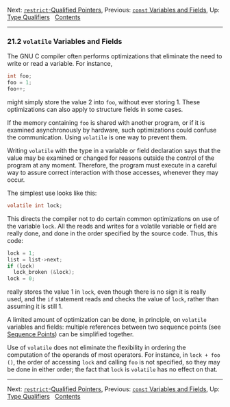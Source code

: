 Next: [`restrict`-Qualified Pointers](restrict-Pointers.md), Previous:
[`const` Variables and Fields](const.md), Up: [Type
Qualifiers](Type-Qualifiers.md)  
[Contents](index.md#SEC_Contents "Table of contents")  

------------------------------------------------------------------------


### 21.2 `volatile` Variables and Fields 


The GNU C compiler often performs optimizations that eliminate the need
to write or read a variable. For instance,

``` C
int foo;
foo = 1;
foo++;
```

might simply store the value 2 into `foo`, without ever storing 1. These
optimizations can also apply to structure fields in some cases.

If the memory containing `foo` is shared with another program, or if it
is examined asynchronously by hardware, such optimizations could confuse
the communication. Using `volatile` is one way to prevent them.

Writing `volatile` with the type in a variable or field declaration says
that the value may be examined or changed for reasons outside the
control of the program at any moment. Therefore, the program must
execute in a careful way to assure correct interaction with those
accesses, whenever they may occur.

The simplest use looks like this:

``` C
volatile int lock;
```

This directs the compiler not to do certain common optimizations on use
of the variable `lock`. All the reads and writes for a volatile variable
or field are really done, and done in the order specified by the source
code. Thus, this code:

``` C
lock = 1;
list = list->next;
if (lock)
  lock_broken (&lock);
lock = 0;
```

really stores the value 1 in `lock`, even though there is no sign it is
really used, and the `if` statement reads and checks the value of
`lock`, rather than assuming it is still 1.

A limited amount of optimization can be done, in principle, on
`volatile` variables and fields: multiple references between two
sequence points (see [Sequence Points](Sequence-Points.md)) can be
simplified together.

Use of `volatile` does not eliminate the flexibility in ordering the
computation of the operands of most operators. For instance, in
`lock + foo ()`, the order of accessing `lock` and calling `foo` is not
specified, so they may be done in either order; the fact that `lock` is
`volatile` has no effect on that.

------------------------------------------------------------------------

Next: [`restrict`-Qualified Pointers](restrict-Pointers.md), Previous:
[`const` Variables and Fields](const.md), Up: [Type
Qualifiers](Type-Qualifiers.md)  
[Contents](index.md#SEC_Contents "Table of contents")  
